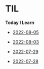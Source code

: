 # TIL
**Today I Learn**
* [2022-08-05](https://github.com/lesw1216/TIL/blob/main/2022/08/05/til.md)

* [2022-08-03](https://github.com/lesw1216/TIL/blob/main/2022/08/03/til.md)

* [2022-07-29](https://github.com/lesw1216/TIL/blob/main/2022/07/29/til.md)
* [2022-07-28](https://github.com/lesw1216/TIL/blob/main/2022/07/28/til.md)

